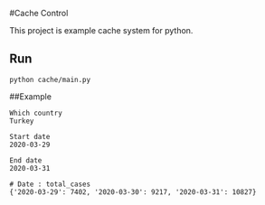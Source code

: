 #Cache Control

This project is example cache system for python.

## Run
```
python cache/main.py
```

##Example
```
Which country
Turkey

Start date
2020-03-29

End date
2020-03-31

# Date : total_cases
{'2020-03-29': 7402, '2020-03-30': 9217, '2020-03-31': 10827}
```